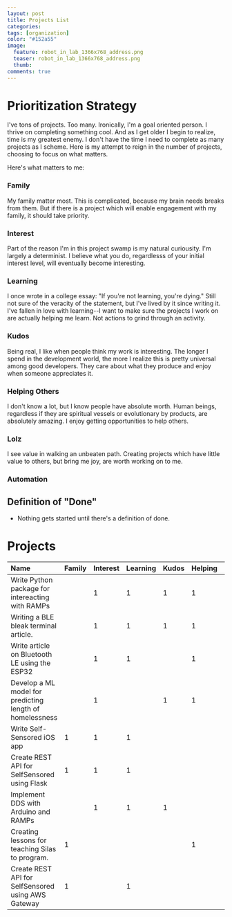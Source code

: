 ```yaml
---
layout: post
title: Projects List
categories: 
tags: [organization]
color: "#152a55"
image:
  feature: robot_in_lab_1366x768_address.png
  teaser: robot_in_lab_1366x768_address.png
  thumb:
comments: true
---
```


# Prioritization Strategy
I've tons of projects.  Too many.  Ironically, I'm a goal oriented person.  I thrive on completing something cool. And as I get older I begin to realize, time is my greatest enemy.  I don't have the time I need to complete as many projects as I scheme.  Here is my attempt to reign in the number of projects, choosing to focus on what matters.

Here's what matters to me:

###  Family
My family matter most.  This is complicated, because my brain needs breaks from them.  But if there is a project which will enable engagement with my family, it should take priority.

### Interest
Part of the reason I'm in this project swamp is my natural curiousity.  I'm largely a determinist.  I believe what you do, regardlesss of your initial interest level, will eventually become interesting.  

### Learning
I once wrote in a college essay: "If you're not learning, you're dying."  Still not sure of the veracity of the statement, but I've lived by it since writing it.  I've fallen in love with learning--I want to make sure the projects I work on are actually helping me learn.  Not actions to grind through an activity.

### Kudos
Being real, I like when people think my work is interesting.  The longer I spend in the development world, the more I realize this is pretty universal among good developers.  They care about what they produce and enjoy when someone appreciates it.

### Helping Others
I don't know a lot, but I know people have absolute worth.  Human beings, regardless if they are spiritual vessels or evolutionary by products, are absolutely amazing.  I enjoy getting opportunities to help others.

### Lolz
I see value in walking an unbeaten path.  Creating projects which have little value to others, but bring me joy, are worth working on to me.

### Automation

## Definition of "Done"

* Nothing gets started until there's a definition of done.


# Projects

| Name                                                     | Family   | Interest   | Learning   | Kudos   | Helping   | Lolz   |   Total |
|:---------------------------------------------------------|:---------|:-----------|:-----------|:--------|:----------|:-------|--------:|
| Write Python package for intereacting with RAMPs         |          | 1          | 1          | 1       | 1         |        |       4 |
| Writing a BLE bleak terminal article.                    |          | 1          | 1          | 1       | 1         |        |       4 |
| Write article on Bluetooth LE using the ESP32            |          | 1          | 1          |         | 1         | 1      |       4 |
| Develop a ML model for predicting length of homelessness |          | 1          |            | 1       | 1         | 1      |       4 |
| Write Self-Sensored iOS app                              | 1        | 1          | 1          |         |           |        |       3 |
| Create REST API for SelfSensored using Flask             | 1        | 1          | 1          |         |           |        |       3 |
| Implement DDS with Arduino and RAMPs                     |          | 1          | 1          | 1       |           |        |       3 |
| Creating lessons for teaching Silas to program.          | 1        |            |            |         | 1         |        |       2 |
| Create REST API for SelfSensored using AWS Gateway       | 1        |            | 1          |         |           |        |       2 |

